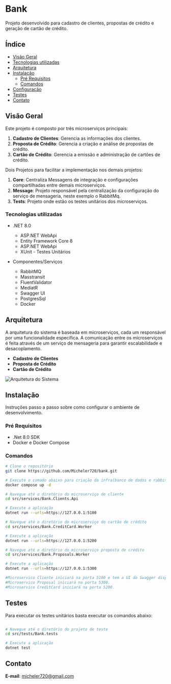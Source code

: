 # Bank

Projeto desenvolvido para cadastro de clientes, propostas de crédito e geração de cartão de crédito.

## Índice

- [Visão Geral](#visão-geral)
- [Tecnologias utilizadas](#tecnologias-utilizadas)
- [Arquitetura](#arquitetura)
- [Instalação](#instalação)
    - [Pré Requisitos](#pré-requisitos)
    - [Comandos](#comandos)
- [Configuração](#configuração)
- [Testes](#testes)
- [Contato](#contato)

## Visão Geral

Este projeto é composto por três microserviços principais:

1. **Cadastro de Clientes**: Gerencia as informações dos clientes.
2. **Proposta de Crédito**: Gerencia a criação e análise de propostas de crédito.
3. **Cartão de Crédito**: Gerencia a emissão e administração de cartões de crédito.

Dois Projetos para facilitar a implementação nos demais projetos:

1. **Core**: Centraliza Messagens de integração e configurações compartilhadas entre demais microserviços.
2. **Message**: Projeto responsável pela centralização da configuração do serviço de mensageria, neste exemplo o RabbitMq.
3. **Tests**: Projeto onde estão os testes unitários dos microserviços.

### Tecnologias utilizadas

- .NET 8.0
    - ASP.NET WebApi
    - Entity Framework Core 8
    - ASP.NET WebApi
    - XUnit - Testes Unitários

- Componentes/Serviços
    - RabbitMQ
    - Masstransit
    - FluentValidator
    - MediatR
    - Swagger UI
    - PostgresSql
    - Docker

## Arquitetura

A arquitetura do sistema é baseada em microserviços, cada um responsável por uma funcionalidade específica. A comunicação entre os microserviços é feita através de um serviço de mensageria para garantir escalabilidade e desacoplamento.

- **Cadastro de Clientes**
- **Proposta de Crédito**
- **Cartão de Crédito**

![Arquitetura do Sistema](docs/architecture.png)


## Instalação

Instruções passo a passo sobre como configurar o ambiente de desenvolvimento.

### Pré Requisitos
- .Net 8.0 SDK
- Docker e Docker Compose

### Comandos

```bash
# Clone o repositório
git clone https://github.com/Micheler720/bank.git

# Execute o comado abaixo para criação da infra(banco de dados e rabbit)
docker compose up -d

# Navegue até o diretório do microserviço de cliente
cd src/services/Bank.Clients.Api

# Execute a aplicação
dotnet run --urls=https://127.0.0.1:5100

# Navegue até o diretório do microserviço do cartão de crédito
cd src/services/Bank.CreditCard.Worker

# Execute a aplicação
dotnet run --urls=https://127.0.0.1:5200

# Navegue até o diretório do microserviço proposta de crédito
cd src/services/Bank.Proposals.Worker

# Execute a aplicação
dotnet run --urls=https://127.0.0.1:5300 

#Microservico Cliente iniciará na porta 5100 e tem a UI do Swagger disponível.
#Microservico Proposal iniciará na porta 5300.
#Microservico CreditCard iniciará na porta 5200.
```
## Testes
Para executar os testes unitários basta executar os comandos abaixo:

```bash

# Navegue até o diretório do projeto de teste
cd src/tests/Bank.tests

# Execute a aplicação
dotnet test
```

## Contato
**E-mail**: micheler720@gmail.com
